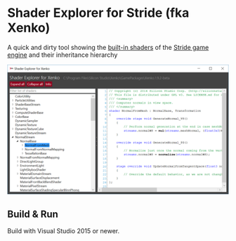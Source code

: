 # Shader Explorer for Stride (fka Xenko)
A quick and dirty tool showing the [built-in shaders](https://doc.stride3d.net/latest/en/manual/graphics/effects-and-shaders/shading-language/index.html) of the [Stride game engine](https://stride3d.net/) and their inheritance hierarchy

<img src="Stride.ShaderExplorer/Assets/Screenshot.png" alt="Screenshot" width="700px"/>

## Build & Run
Build with Visual Studio 2015 or newer.
